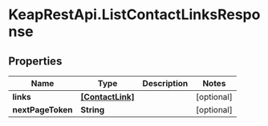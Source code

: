 # KeapRestApi.ListContactLinksResponse

## Properties

Name | Type | Description | Notes
------------ | ------------- | ------------- | -------------
**links** | [**[ContactLink]**](ContactLink.md) |  | [optional] 
**nextPageToken** | **String** |  | [optional] 


